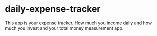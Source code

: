 # daily-expense-tracker
This app is your expense tracker. How much you income daily and how much you invest and your total money measurement app.
